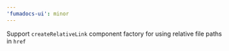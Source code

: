 ```yaml
---
'fumadocs-ui': minor
---
```


Support `createRelativeLink` component factory for using relative file paths in `href`

